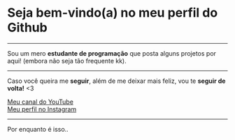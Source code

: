 <h1>Seja bem-vindo(a) no meu perfil do Github</h1><hr>
<p>Sou um mero <strong>estudante de programação</strong> que posta alguns projetos por aqui! (embora não seja tão frequente kk).</p><hr>
<p>Caso você queira me <strong>seguir</strong>, além de me deixar mais feliz, vou te <strong>seguir de volta!</strong> <3</p>
<span><a href="https://www.instagram.com/tarcitani2/">Meu canal do YouTube</a></span><br>
<span><a href="https://www.instagram.com/tarcitani2/">Meu perfil no Instagram</a></span><br><hr>
<p>Por enquanto é isso..</p>

